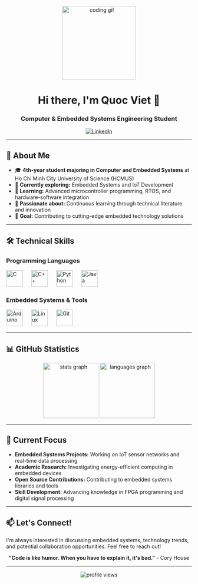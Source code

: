 <div align="center">
  <img height="200" src="https://camo.githubusercontent.com/62da68eb62b1e5f175f7d1f0191dd89a653d7908feb22d37d4a0ab07365d6791/68747470733a2f2f6d656469612e67697068792e636f6d2f6d656469612f4d3967624264396e6244724f5475314d71782f67697068792e676966" alt="coding gif" />
</div>

<h1 align="center">Hi there, I'm Quoc Viet 👋</h1>
<h3 align="center">Computer & Embedded Systems Engineering Student </h3>

<div align="center">
  
[![LinkedIn](https://img.shields.io/badge/LinkedIn-0077B5?style=for-the-badge&logo=linkedin&logoColor=white)]([your-linkedin-url](https://www.linkedin.com/in/quoc-viet-tran-3a6b3a301/))

</div>

---

## 🚀 About Me

- 🎓 **4th-year student majoring in Computer and Embedded Systems** at Ho Chi Minh City University of Science (HCMUS)
- 🔬 **Currently exploring:** Embedded Systems and IoT Development
- 🌱 **Learning:** Advanced microcontroller programming, RTOS, and hardware-software integration
- 📖 **Passionate about:** Continuous learning through technical literature and innovation
- 🎯 **Goal:** Contributing to cutting-edge embedded technology solutions

---

## 🛠️ Technical Skills

### Programming Languages
<div align="left">
  <img src="https://cdn.jsdelivr.net/gh/devicons/devicon/icons/c/c-original.svg" height="45" alt="C"  />
  <img width="15" />
  <img src="https://cdn.jsdelivr.net/gh/devicons/devicon/icons/cplusplus/cplusplus-original.svg" height="45" alt="C++"  />
  <img width="15" />
  <img src="https://cdn.jsdelivr.net/gh/devicons/devicon/icons/python/python-original.svg" height="45" alt="Python"  />
  <img width="15" />
  <img src="https://cdn.jsdelivr.net/gh/devicons/devicon/icons/java/java-original.svg" height="45" alt="Java"  />
</div>

### Embedded Systems & Tools
<div align="left">
  <img src="https://cdn.jsdelivr.net/gh/devicons/devicon/icons/arduino/arduino-original.svg" height="45" alt="Arduino"  />
  <img width="15" />
  <img src="https://cdn.jsdelivr.net/gh/devicons/devicon/icons/linux/linux-original.svg" height="45" alt="Linux"  />
  <img width="15" />
  <img src="https://cdn.jsdelivr.net/gh/devicons/devicon/icons/git/git-original.svg" height="45" alt="Git"  />
</div>

---

## 📊 GitHub Statistics

<div align="center">
  <img src="https://github-readme-stats.vercel.app/api?username=yourusername&hide_title=false&hide_rank=false&show_icons=true&include_all_commits=true&count_private=true&disable_animations=false&theme=dracula&locale=en&hide_border=false" height="150" alt="stats graph"  />
  <img src="https://github-readme-stats.vercel.app/api/top-langs?username=yourusername&locale=en&hide_title=false&layout=compact&card_width=320&langs_count=5&theme=dracula&hide_border=false" height="150" alt="languages graph"  />
</div>

---

## 🎯 Current Focus

- **Embedded Systems Projects:** Working on IoT sensor networks and real-time data processing
- **Academic Research:** Investigating energy-efficient computing in embedded devices
- **Open Source Contributions:** Contributing to embedded systems libraries and tools
- **Skill Development:** Advancing knowledge in FPGA programming and digital signal processing

---

## 📫 Let's Connect!

I'm always interested in discussing embedded systems, technology trends, and potential collaboration opportunities. Feel free to reach out!

<div align="center">

**"Code is like humor. When you have to explain it, it's bad."** - Cory House

</div>

---

<div align="center">
  <img src="https://komarev.com/ghpvc/?username=yourusername&label=Profile%20views&color=0e75b6&style=flat" alt="profile views" />
</div>
